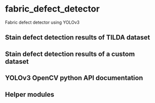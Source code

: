# fabric_defect_detector
Fabric defect detector using YOLOv3

## Stain defect detection results of TILDA dataset



## Stain defect detection results of a custom dataset



## YOLOv3 OpenCV python API documentation



## Helper modules




